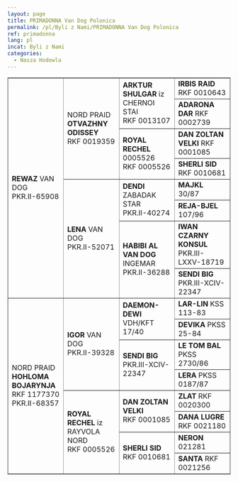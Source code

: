 ```yaml
---
layout: page
title: PRIMADONNA Van Dog Polonica
permalink: /pl/Byli z Nami/PRIMADONNA Van Dog Polonica
ref: primadonna
lang: pl
incat: Byli z Nami
categories:
  - Nasza Hodowla
---
```

<snel-img src="{{ site.cdn }}/images/vandogs_pl/Primadonna Van Dog Polonica.jpg"></snel-img>
<table style="BORDER-BOTTOM: #949494 1px solid; BORDER-LEFT: #949494 1px solid; WIDTH: 100%; BORDER-COLLAPSE: collapse; BORDER-TOP: #949494 1px solid; BORDER-RIGHT: #949494 1px solid" border="1" cellspacing="0">
<tbody>
<tr>
<td style="WIDTH: 25%" valign="center" rowspan="8"><strong>REWAZ</strong> VAN DOG <br>PKR.II-65908</td>
<td style="WIDTH: 25%" valign="center" rowspan="4">
<p>NORD PRAID <strong>OTVAZHNY ODISSEY<br></strong>RKF 0019359</p></td>
<td style="WIDTH: 25%" valign="center" rowspan="2"><strong>ARKTUR SHULGAR</strong> iz CHERNOI STAI<br>RKF 0013107</td>
<td style="WIDTH: 25%" valign="center"><strong>IRBIS RAID</strong> RKF 0010643</td></tr>
<tr>
<td style="WIDTH: 25%" valign="center"><strong>ADARONA DAR</strong> RKF 0002739</td></tr>
<tr>
<td style="WIDTH: 25%" valign="center" rowspan="2"><strong>ROYAL RECHEL</strong> 0005526<br>RKF 0005526</td>
<td style="WIDTH: 25%" valign="center"><strong>DAN ZOLTAN VELKI</strong> RKF 0001085</td></tr>
<tr>
<td style="WIDTH: 25%" valign="center"><strong>SHERLI SID</strong> RKF 0010681</td></tr>
<tr>
<td style="WIDTH: 25%" valign="center" rowspan="4">
<p><strong>LENA </strong>VAN DOG<br>PKR.II-52071</p></td>
<td style="WIDTH: 25%" valign="center" rowspan="2"><strong>DENDI</strong> ZABADAK STAR<br>PKR.II-40274</td>
<td style="WIDTH: 25%" valign="center"><strong>MAJKL</strong>&nbsp; 30/87</td></tr>
<tr>
<td style="WIDTH: 25%" valign="center"><strong>REJA-BJEL</strong>&nbsp; 107/96</td></tr>
<tr>
<td style="WIDTH: 25%" valign="center" rowspan="2"><strong>HABIBI AL VAN DOG</strong> INGEMAR<br>PKR.II-36288</td>
<td style="WIDTH: 25%" valign="center"><strong>IWAN CZARNY KONSUL</strong> PKR.III-LXXV-18719</td></tr>
<tr>
<td style="WIDTH: 25%" valign="center"><strong>SENDI BIG</strong> PKR.III-XCIV-22347</td></tr>
<tr>
<td style="WIDTH: 25%" valign="center" rowspan="8">
<p>NORD PRAID <strong>HOHLOMA BOJARYNJA <br></strong>RKF 1177370<br>PKR.II-68357</p></td>
<td style="WIDTH: 25%" valign="center" rowspan="4">
<p><strong>IGOR</strong> VAN DOG<br>PKR.II-39328</p></td>
<td style="WIDTH: 25%" valign="center" rowspan="2"><strong>DAEMON-DEWI</strong><br>VDH/KFT 17/40</td>
<td style="WIDTH: 25%" valign="center"><strong>LAR-LIN</strong> KSS 113-83</td></tr>
<tr>
<td style="WIDTH: 25%" valign="center"><strong>DEVIKA</strong> PKSS 25-84</td></tr>
<tr>
<td style="WIDTH: 25%" valign="center" rowspan="2"><strong>SENDI BIG</strong><br>PKR.III-XCIV-22347</td>
<td style="WIDTH: 25%" valign="center"><strong>LE TOM BAL</strong> PKSS 2730/86</td></tr>
<tr>
<td style="WIDTH: 25%" valign="center"><strong>LERA</strong> PKSS 0187/87</td></tr>
<tr>
<td style="WIDTH: 25%" valign="center" rowspan="4"><strong>ROYAL RECHEL</strong> iz RAYVOLA NORD<br>RKF 0005526</td>
<td style="WIDTH: 25%" valign="center" rowspan="2"><strong>DAN ZOLTAN VELKI</strong><br>RKF 0001085</td>
<td style="WIDTH: 25%" valign="center"><strong>ZLAT</strong>  RKF 0020300</td></tr>
<tr>
<td style="WIDTH: 25%" valign="center"><strong>DANA LUGRE</strong> RKF 0021180</td></tr>
<tr>
<td style="WIDTH: 25%" valign="center" rowspan="2"><strong>SHERLI SID</strong> <br>RKF 0010681</td>
<td style="WIDTH: 25%" valign="center"><strong>NERON</strong> 021281</td></tr>
<tr>
<td style="WIDTH: 25%" valign="center"><strong>SANTA</strong> RKF 0021256</td></tr></tbody></table>
